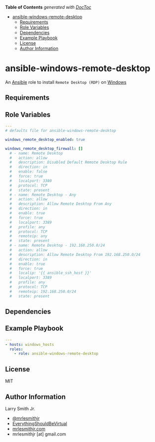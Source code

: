 <!-- START doctoc generated TOC please keep comment here to allow auto update -->
<!-- DON'T EDIT THIS SECTION, INSTEAD RE-RUN doctoc TO UPDATE -->
**Table of Contents**  *generated with [DocToc](https://github.com/thlorenz/doctoc)*

- [ansible-windows-remote-desktop](#ansible-windows-remote-desktop)
  - [Requirements](#requirements)
  - [Role Variables](#role-variables)
  - [Dependencies](#dependencies)
  - [Example Playbook](#example-playbook)
  - [License](#license)
  - [Author Information](#author-information)

<!-- END doctoc generated TOC please keep comment here to allow auto update -->

# ansible-windows-remote-desktop

An [Ansible](https://www.ansible.com) role to install `Remote Desktop (RDP)` on
[Windows](https://www.microsoft.com/en-us/windows)

## Requirements

## Role Variables

```yaml
---
# defaults file for ansible-windows-remote-desktop

windows_remote_desktop_enabled: true

windows_remote_desktop_firewall: []
  # - name: Remote Desktop
  #   action: allow
  #   description: Disabled Default Remote Desktop Rule
  #   direction: in
  #   enable: false
  #   force: true
  #   localport: 3389
  #   protocol: TCP
  #   state: present
  # - name: Remote Desktop - Any
  #   action: allow
  #   description: Allow Remote Desktop From Any
  #   direction: in
  #   enable: true
  #   force: true
  #   localport: 3389
  #   profile: any
  #   protocol: TCP
  #   remoteip: any
  #   state: present
  # - name: Remote Desktop - 192.168.250.0/24
  #   action: allow
  #   description: Allow Remote Desktop From 192.168.250.0/24
  #   direction: in
  #   enable: true
  #   force: true
  #   localip: '{{ ansible_ssh_host }}'
  #   localport: 3389
  #   profile: any
  #   protocol: TCP
  #   remoteip: 192.168.250.0/24
  #   state: present
```

## Dependencies

## Example Playbook

```yaml
---
- hosts: windows_hosts
  roles:
    - role: ansible-windows-remote-desktop
```

## License

MIT

## Author Information

Larry Smith Jr.

-   [@mrlesmithjr](https://www.twitter.com/mrlesmithjr)
-   [EverythingShouldBeVirtual](http://www.everythingshouldbevirtual.com)
-   [mrlesmithjr.com](http://mrlesmithjr.com)
-   mrlesmithjr [at] gmail.com
